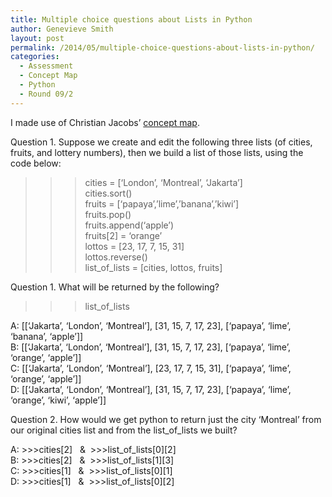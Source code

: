 ```yaml
---
title: Multiple choice questions about Lists in Python
author: Genevieve Smith
layout: post
permalink: /2014/05/multiple-choice-questions-about-lists-in-python/
categories:
  - Assessment
  - Concept Map
  - Python
  - Round 09/2
---
```

I made use of Christian Jacobs&#8217; [concept map][1].

Question 1. Suppose we create and edit the following three lists (of cities, fruits, and lottery numbers), then we build a list of those lists, using the code below:

>>>cities = [&#8216;London&#8217;, &#8216;Montreal&#8217;, &#8216;Jakarta&#8217;]  
>>>cities.sort()  
>>>fruits = [&#8216;papaya&#8217;,&#8217;lime&#8217;,&#8217;banana&#8217;,&#8217;kiwi&#8217;]  
>>>fruits.pop()  
>>>fruits.append(&#8216;apple&#8217;)  
>>>fruits[2] = &#8216;orange&#8217;  
>>>lottos = [23, 17, 7, 15, 31]  
>>>lottos.reverse()  
>>>list\_of\_lists = [cities, lottos, fruits]

Question 1. What will be returned by the following?  
>>>list\_of\_lists

A: [[&#8216;Jakarta&#8217;, &#8216;London&#8217;, &#8216;Montreal&#8217;], [31, 15, 7, 17, 23], [&#8216;papaya&#8217;, &#8216;lime&#8217;, &#8216;banana&#8217;, &#8216;apple&#8217;]]  
B: [[&#8216;Jakarta&#8217;, &#8216;London&#8217;, &#8216;Montreal&#8217;], [31, 15, 7, 17, 23], [&#8216;papaya&#8217;, &#8216;lime&#8217;, &#8216;orange&#8217;, &#8216;apple&#8217;]]  
C: [[&#8216;Jakarta&#8217;, &#8216;London&#8217;, &#8216;Montreal&#8217;], [23, 17, 7, 15, 31], [&#8216;papaya&#8217;, &#8216;lime&#8217;, &#8216;orange&#8217;, &#8216;apple&#8217;]]  
D: [[&#8216;Jakarta&#8217;, &#8216;London&#8217;, &#8216;Montreal&#8217;], [31, 15, 7, 17, 23], [&#8216;papaya&#8217;, &#8216;lime&#8217;, &#8216;orange&#8217;, &#8216;kiwi&#8217;, &#8216;apple&#8217;]]

Question 2. How would we get python to return just the city &#8216;Montreal&#8217; from our original cities list and from the list\_of\_lists we built?

A: >>>cities\[2]   &  >>>list\_of\_lists[0\]\[2\]  
B: >>>cities\[2]   &  >>>list\_of\_lists[1\]\[3\]  
C: >>>cities\[1]   &  >>>list\_of\_lists[0\]\[1\]  
D: >>>cities\[1]   &  >>>list\_of\_lists[0\]\[2\]

 [1]: http://teaching.software-carpentry.org/2014/04/23/concept-map-lists-in-python/